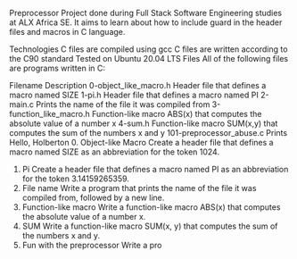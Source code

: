 Preprocessor
Project done during Full Stack Software Engineering studies at ALX Africa SE. It aims to learn about how to include guard in the header files and macros in C language.

Technologies
C files are compiled using gcc
C files are written according to the C90 standard
Tested on Ubuntu 20.04 LTS
Files
All of the following files are programs written in C:

Filename	Description
0-object_like_macro.h	Header file that defines a macro named SIZE
1-pi.h	Header file that defines a macro named PI
2-main.c	Prints the name of the file it was compiled from
3-function_like_macro.h	Function-like macro ABS(x) that computes the absolute value of a number x
4-sum.h	Function-like macro SUM(x,y) that computes the sum of the numbers x and y
101-preprocessor_abuse.c	Prints Hello, Holberton
0. Object-like Macro
Create a header file that defines a macro named SIZE as an abbreviation for the token 1024.
1. Pi
Create a header file that defines a macro named PI as an abbreviation for the token 3.14159265359.
2. File name
Write a program that prints the name of the file it was compiled from, followed by a new line.
3. Function-like macro
Write a function-like macro ABS(x) that computes the absolute value of a number x.
4. SUM
Write a function-like macro SUM(x, y) that computes the sum of the numbers x and y.
6. Fun with the preprocessor
Write a pro
